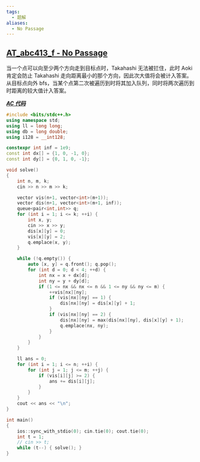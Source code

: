 ```yaml
---
tags:
  - 题解
aliases:
  - No Passage
---
```

## [AT_abc413_f - No Passage](https://atcoder.jp/contests/abc413/tasks/abc413_f?lang=en)

当一个点可以向至少两个方向走到目标点时，Takahashi 无法被拦住，此时 Aoki 肯定会防止 Takahashi 走向距离最小的那个方向，因此次大值将会被计入答案。
从目标点向外 bfs，当某个点第二次被遍历到时将其加入队列，同时将两次遍历到时距离的较大值计入答案。

[***AC 代码***](https://atcoder.jp/contests/abc413/submissions/68259439)

```cpp
#include <bits/stdc++.h>
using namespace std;
using ll = long long;
using db = long double;
using i128 = __int128;

constexpr int inf = 1e9;
const int dx[] = {1, 0, -1, 0};
const int dy[] = {0, 1, 0, -1};

void solve()
{
    int n, m, k;
    cin >> n >> m >> k;

    vector vis(n+1, vector<int>(m+1));
    vector dis(n+1, vector<int>(m+1, inf));
    queue<pair<int,int>> q;
    for (int i = 1; i <= k; ++i) {
        int x, y;
        cin >> x >> y;
        dis[x][y] = 0;
        vis[x][y] = 2;
        q.emplace(x, y);
    }

    while (!q.empty()) {
        auto [x, y] = q.front(); q.pop();
        for (int d = 0; d < 4; ++d) {
            int nx = x + dx[d];
            int ny = y + dy[d];
            if (1 <= nx && nx <= n && 1 <= ny && ny <= m) {
                ++vis[nx][ny];
                if (vis[nx][ny] == 1) {
                    dis[nx][ny] = dis[x][y] + 1;
                }
                if (vis[nx][ny] == 2) {
                    dis[nx][ny] = max(dis[nx][ny], dis[x][y] + 1);
                    q.emplace(nx, ny);
                }
            }
        }
    }

    ll ans = 0;
    for (int i = 1; i <= n; ++i) {
        for (int j = 1; j <= m; ++j) {
            if (vis[i][j] >= 2) {
                ans += dis[i][j];
            }
        }
    }
    cout << ans << "\n";
}

int main()
{
    ios::sync_with_stdio(0); cin.tie(0); cout.tie(0); 
    int t = 1;
    // cin >> t;
    while (t--) { solve(); }
}

```
